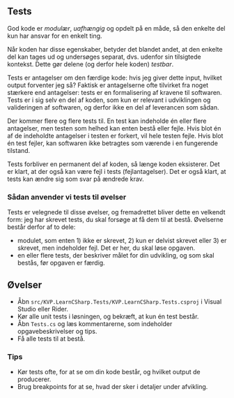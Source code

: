 ## Tests

God kode er _modulær_, _uafhængig_ og opdelt på en måde, så den enkelte del kun har ansvar for en enkelt ting.

Når koden har disse egenskaber, betyder det blandet andet, at den enkelte del kan tages ud og undersøges separat, dvs. udenfor sin tilsigtede kontekst. Dette gør delene (og derfor hele koden) _testbar_.

Tests er antagelser om den færdige kode: hvis jeg giver dette input, hvilket output forventer jeg så? Faktisk er antagelserne ofte tilvirket fra noget stærkere end antagelser: tests er en formalisering af kravene til softwaren. Tests er i sig selv en del af koden, som kun er relevant i udviklingen og valideringen af softwaren, og derfor ikke en del af leverancen som sådan.

Der kommer flere og flere tests til. En test kan indeholde én eller flere antagelser, men testen som helhed kan enten bestå eller fejle. Hvis blot én af de indeholdte antagelser i testen er forkert, vil hele testen fejle. Hvis blot én test fejler, kan softwaren ikke betragtes som værende i en fungerende tilstand.

Tests forbliver en permanent del af koden, så længe koden eksisterer. Det er klart, at der også kan være fejl i tests (fejlantagelser). Det er også klart, at tests kan ændre sig som svar på ændrede krav.

### Sådan anvender vi tests til øvelser

Tests er velegnede til disse øvelser, og fremadrettet bliver dette en velkendt form: jeg har skrevet tests, du skal forsøge at få dem til at bestå. Øvelserne består derfor af to dele:

- modulet, som enten 1) ikke er skrevet, 2) kun er delvist skrevet eller 3) er skrevet, men indeholder fejl. Det er her, du skal løse opgaven.
- en eller flere tests, der beskriver målet for din udvikling, og som skal bestås, før opgaven er færdig.

## Øvelser

- Åbn `src/KVP.LearnCSharp.Tests/KVP.LearnCSharp.Tests.csproj` i Visual Studio eller Rider.
- Kør alle unit tests i løsningen, og bekræft, at kun én test består.
- Åbn `Tests.cs` og læs kommentarerne, som indeholder opgavebeskrivelser og tips.
- Få alle tests til at bestå.

### Tips

- Kør tests ofte, for at se om din kode består, og hvilket output de producerer.
- Brug breakpoints for at se, hvad der sker i detaljer under afvikling.